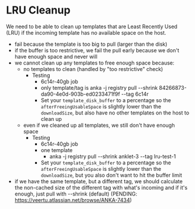 # LRU Cleanup

We need to be able to clean up templates that are Least Recently Used (LRU) if the incoming template has no available space on the host.

- fail because the template is too big to pull (larger than the disk)
- if the buffer is too restrictive, we fail the pull early because we don't have enough space and never will
- we cannot clean up any templates to free enough space because:
    - no templates to clean (handled by "too restrictive" check)
        - Testing
            - 6c14r-40gb job
            - only template/tag is anka -j registry pull --shrink 84266873-da90-4e0d-903b-ed0233471f9f --tag 6c14r
            - Set your `template_disk_buffer` to a percentage so the `afterFreeingUsableSpace` is slightly lower than the `downloadSize`, but also have no other templates on the host to clean up
    - even if we cleaned up all templates, we still don't have enough space
        - Testing
            - 6c14r-40gb job
            - one template
                - anka -j registry pull --shrink anklet-3 --tag lru-test-1
            - Set your `template_disk_buffer` to a percentage so the `afterFreeingUsableSpace` is slightly lower than the `downloadSize`, but you also don't want to hit the buffer limit
- if we have the same template, but a different tag, we should calculate the non-cached size of the different tag with what's incoming and if it's enough, just pull with --shrink (default) (PENDING: https://veertu.atlassian.net/browse/ANKA-7434)
